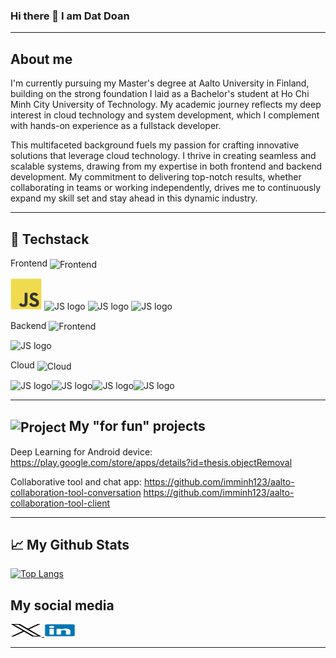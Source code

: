 ### Hi there 👋 I am Dat Doan

---
## About me
I'm currently pursuing my Master's degree at Aalto University in Finland, building on the strong foundation I laid as a Bachelor's student at Ho Chi Minh City University of Technology. My academic journey reflects my deep interest in cloud technology and system development, which I complement with hands-on experience as a fullstack developer. 

This multifaceted background fuels my passion for crafting innovative solutions that leverage cloud technology. I thrive in creating seamless and scalable systems, drawing from my expertise in both frontend and backend development. My commitment to delivering top-notch results, whether collaborating in teams or working independently, drives me to continuously expand my skill set and stay ahead in this dynamic industry.

---


## 🧰 Techstack

Frontend <img src="https://www.svgrepo.com/show/491936/ui-color-1-eye-17.svg" alt="Frontend" width="20" height="20" align="center"/>

<img src="https://github.com/devicons/devicon/blob/master/icons/javascript/javascript-original.svg" alt="JS logo" with="50" height = "50" /> <img src="https://cdn.worldvectorlogo.com/logos/css-3.svg" alt="JS logo" with="50" height = "50" />
<img src="https://cdn.worldvectorlogo.com/logos/typescript-2.svg" alt="JS logo" with="50" height = "50" /> <img src="https://cdn.worldvectorlogo.com/logos/react-2.svg" alt="JS logo" with="50" height = "50" />

Backend <img src="https://www.svgrepo.com/show/277424/tool-screwdriver.svg" alt="Frontend" width="20" height="20" align="center"/>

<img src="https://cdn.worldvectorlogo.com/logos/spring-3.svg" alt="JS logo" with="50" height = "50" />

Cloud <img src="https://www.svgrepo.com/show/530449/cloud-backup.svg" alt="Cloud" width="20" height="20" align="center"/>

<img src="https://cdn.worldvectorlogo.com/logos/terraform-enterprise.svg" alt="JS logo" with="50" height = "50" /><img src="https://cdn.worldvectorlogo.com/logos/docker.svg" alt="JS logo" with="50" height = "50" /><img src="https://cdn.worldvectorlogo.com/logos/kubernets.svg" alt="JS logo" with="50" height = "50" /><img src="https://cdn.worldvectorlogo.com/logos/google-cloud-1.svg" alt="JS logo" with="50" height = "50" />

---

## <img src="https://www.svgrepo.com/show/530253/project.svg" alt="Project" width="20" height = "20" align="center" /> My "for fun" projects
Deep Learning for Android device: 
https://play.google.com/store/apps/details?id=thesis.objectRemoval

Collaborative tool and chat app: 
https://github.com/imminh123/aalto-collaboration-tool-conversation
https://github.com/imminh123/aalto-collaboration-tool-client

---

## &#x1f4c8; My Github Stats

[![Top Langs](https://github-readme-stats.vercel.app/api/top-langs/?username=datxaban)](https://github.com/anuraghazra/github-readme-stats)

## My social media
<a href="https://twitter.com/R3dDust">
    <img src="https://github.com/devicons/devicon/blob/master/icons/twitter/twitter-original.svg" alt="Alt text" width="50" height="20"/>
</a>

<a href="https://www.linkedin.com/in/datdoan30/">
    <img src="https://github.com/devicons/devicon/blob/master/icons/linkedin/linkedin-original.svg" alt="Alt text" width="50" height="20"/>
</a>

---
<!-- 
**datxaban/datxaban** is a ✨ _special_ ✨ repository because its `README.md` (this file) appears on your GitHub profile.

Here are some ideas to get you started:

- 🔭 I’m currently working on ...
- 🌱 I’m currently learning ...
- 👯 I’m looking to collaborate on ...
- 🤔 I’m looking for help with ...
- 💬 Ask me about ...
- 📫 How to reach me: ...
- 😄 Pronouns: ...
- ⚡ Fun fact: ...
-->
